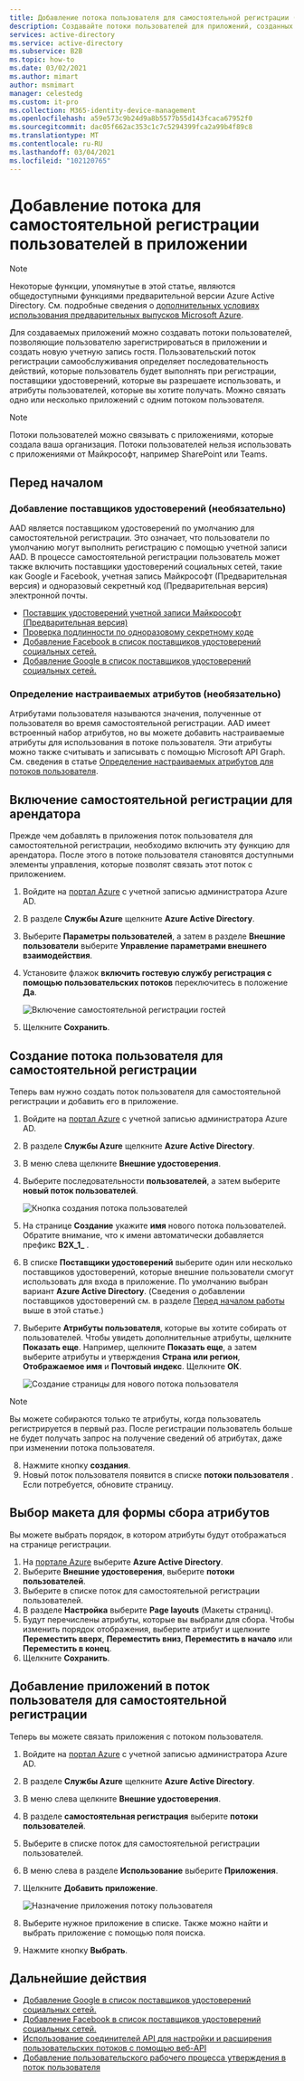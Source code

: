 ```yaml
---
title: Добавление потока пользователя для самостоятельной регистрации (AAD)
description: Создавайте потоки пользователей для приложений, созданных вашей организацией. Затем пользователи, посещающие это приложение, могут получить учетную запись гостя с помощью параметров, настроенных в потоке пользователя.
services: active-directory
ms.service: active-directory
ms.subservice: B2B
ms.topic: how-to
ms.date: 03/02/2021
ms.author: mimart
author: msmimart
manager: celestedg
ms.custom: it-pro
ms.collection: M365-identity-device-management
ms.openlocfilehash: a59e573c9b24d9a8b5577b55d143fcaca67952f0
ms.sourcegitcommit: dac05f662ac353c1c7c5294399fca2a99b4f89c8
ms.translationtype: MT
ms.contentlocale: ru-RU
ms.lasthandoff: 03/04/2021
ms.locfileid: "102120765"
---
```

# <a name="add-a-self-service-sign-up-user-flow-to-an-app"></a>Добавление потока для самостоятельной регистрации пользователей в приложении

> [!NOTE]
> Некоторые функции, упомянутые в этой статье, являются общедоступными функциями предварительной версии Azure Active Directory. См. подробные сведения о [дополнительных условиях использования предварительных выпусков Microsoft Azure](https://azure.microsoft.com/support/legal/preview-supplemental-terms/).

Для создаваемых приложений можно создавать потоки пользователей, позволяющие пользователю зарегистрироваться в приложении и создать новую учетную запись гостя. Пользовательский поток регистрации самообслуживания определяет последовательность действий, которые пользователь будет выполнять при регистрации, поставщики удостоверений, которые вы разрешаете использовать, и атрибуты пользователей, которые вы хотите получать. Можно связать одно или несколько приложений с одним потоком пользователя.

> [!NOTE]
> Потоки пользователей можно связывать с приложениями, которые создала ваша организация. Потоки пользователей нельзя использовать с приложениями от Майкрософт, например SharePoint или Teams.

## <a name="before-you-begin"></a>Перед началом

### <a name="add-identity-providers-optional"></a>Добавление поставщиков удостоверений (необязательно)

AAD является поставщиком удостоверений по умолчанию для самостоятельной регистрации. Это означает, что пользователи по умолчанию могут выполнить регистрацию с помощью учетной записи AAD. В процессе самостоятельной регистрации пользователь может также включить поставщики удостоверений социальных сетей, такие как Google и Facebook, учетная запись Майкрософт (Предварительная версия) и одноразовый секретный код (Предварительная версия) электронной почты.

- [Поставщик удостоверений учетной записи Майкрософт (Предварительная версия)](microsoft-account.md)
- [Проверка подлинности по одноразовому секретному коде](one-time-passcode.md)
- [Добавление Facebook в список поставщиков удостоверений социальных сетей.](facebook-federation.md)
- [Добавление Google в список поставщиков удостоверений социальных сетей.](google-federation.md)

### <a name="define-custom-attributes-optional"></a>Определение настраиваемых атрибутов (необязательно)

Атрибутами пользователя называются значения, полученные от пользователя во время самостоятельной регистрации. AAD имеет встроенный набор атрибутов, но вы можете добавить настраиваемые атрибуты для использования в потоке пользователя. Эти атрибуты можно также считывать и записывать с помощью Microsoft API Graph. См. сведения в статье [Определение настраиваемых атрибутов для потоков пользователя](user-flow-add-custom-attributes.md).

## <a name="enable-self-service-sign-up-for-your-tenant"></a>Включение самостоятельной регистрации для арендатора

Прежде чем добавлять в приложения поток пользователя для самостоятельной регистрации, необходимо включить эту функцию для арендатора. После этого в потоке пользователя становятся доступными элементы управления, которые позволят связать этот поток с приложением.

1. Войдите на [портал Azure](https://portal.azure.com) с учетной записью администратора Azure AD.
2. В разделе **Службы Azure** щелкните **Azure Active Directory**.
3. Выберите **Параметры пользователей**, а затем в разделе **Внешние пользователи** выберите **Управление параметрами внешнего взаимодействия**.
4. Установите флажок **включить гостевую службу регистрация с помощью пользовательских потоков** переключитесь в положение **Да**.

   ![Включение самостоятельной регистрации гостей](media/self-service-sign-up-user-flow/enable-self-service-sign-up.png)
5. Щелкните **Сохранить**.
## <a name="create-the-user-flow-for-self-service-sign-up"></a>Создание потока пользователя для самостоятельной регистрации

Теперь вам нужно создать поток пользователя для самостоятельной регистрации и добавить его в приложение.

1. Войдите на [портал Azure](https://portal.azure.com) с учетной записью администратора Azure AD.
2. В разделе **Службы Azure** щелкните **Azure Active Directory**.
3. В меню слева щелкните **Внешние удостоверения**.
4. Выберите последовательности **пользователей**, а затем выберите **новый поток пользователей**.

   ![Кнопка создания потока пользователей](media/self-service-sign-up-user-flow/new-user-flow.png)

5. На странице **Создание** укажите **имя** нового потока пользователей. Обратите внимание, что к имени автоматически добавляется префикс **B2X_1_** .
6. В списке **Поставщики удостоверений** выберите один или несколько поставщиков удостоверений, которые внешние пользователи смогут использовать для входа в приложение. По умолчанию выбран вариант **Azure Active Directory**. (Сведения о добавлении поставщиков удостоверений см. в разделе [Перед началом работы](#before-you-begin) выше в этой статье.)
7. Выберите **Атрибуты пользователя**, которые вы хотите собирать от пользователей. Чтобы увидеть дополнительные атрибуты, щелкните **Показать еще**. Например, щелкните **Показать еще**, а затем выберите атрибуты и утверждения **Страна или регион**, **Отображаемое имя** и **Почтовый индекс**. Щелкните **ОК**.

   ![Создание страницы для нового потока пользователя](media/self-service-sign-up-user-flow/create-user-flow.png)

> [!NOTE]
> Вы можете собираются только те атрибуты, когда пользователь регистрируется в первый раз. После регистрации пользователь больше не будет получать запрос на получение сведений об атрибутах, даже при изменении потока пользователя.

8. Нажмите кнопку **создания**.
9. Новый поток пользователя появится в списке **потоки пользователя** . Если потребуется, обновите страницу.

## <a name="select-the-layout-of-the-attribute-collection-form"></a>Выбор макета для формы сбора атрибутов

Вы можете выбрать порядок, в котором атрибуты будут отображаться на странице регистрации. 

1. На [портале Azure](https://portal.azure.com) выберите **Azure Active Directory**.
2. Выберите **Внешние удостоверения**, выберите **потоки пользователей**.
3. Выберите в списке поток для самостоятельной регистрации пользователей.
4. В разделе **Настройка** выберите **Page layouts** (Макеты страниц).
5. Будут перечислены атрибуты, которые вы выбрали для сбора. Чтобы изменить порядок отображения, выберите атрибут и щелкните **Переместить вверх**, **Переместить вниз**, **Переместить в начало** или **Переместить в конец**.
6. Щелкните **Сохранить**.

## <a name="add-applications-to-the-self-service-sign-up-user-flow"></a>Добавление приложений в поток пользователя для самостоятельной регистрации

Теперь вы можете связать приложения с потоком пользователя.

1. Войдите на [портал Azure](https://portal.azure.com) с учетной записью администратора Azure AD.
2. В разделе **Службы Azure** щелкните **Azure Active Directory**.
3. В меню слева щелкните **Внешние удостоверения**.
4. В разделе **самостоятельная регистрация** выберите **потоки пользователей**.
5. Выберите в списке поток для самостоятельной регистрации пользователей.
6. В меню слева в разделе **Использование** выберите **Приложения**.
7. Щелкните **Добавить приложение**.

   ![Назначение приложения потоку пользователя](media/self-service-sign-up-user-flow/assign-app-to-user-flow.png)

8. Выберите нужное приложение в списке. Также можно найти и выбрать приложение с помощью поля поиска.
9. Нажмите кнопку **Выбрать**.

## <a name="next-steps"></a>Дальнейшие действия

- [Добавление Google в список поставщиков удостоверений социальных сетей.](google-federation.md)
- [Добавление Facebook в список поставщиков удостоверений социальных сетей.](facebook-federation.md)
- [Использование соединителей API для настройки и расширения пользовательских потоков с помощью веб-API](api-connectors-overview.md)
- [Добавление пользовательского рабочего процесса утверждения в поток пользователя](self-service-sign-up-add-approvals.md)

